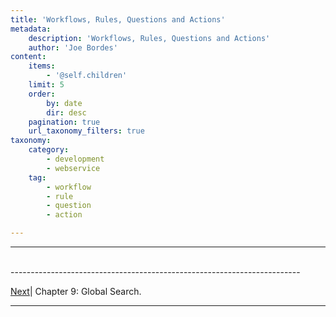 ```yaml
---
title: 'Workflows, Rules, Questions and Actions'
metadata:
    description: 'Workflows, Rules, Questions and Actions'
    author: 'Joe Bordes'
content:
    items:
        - '@self.children'
    limit: 5
    order:
        by: date
        dir: desc
    pagination: true
    url_taxonomy_filters: true
taxonomy:
    category:
        - development
        - webservice
    tag:
        - workflow
        - rule
        - question
        - action

---
```

---
<br>
------------------------------------------------------------------------

[Next](../../13.globalsearch)| Chapter 9: Global Search.

------------------------------------------------------------------------